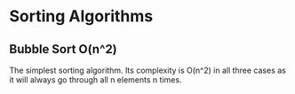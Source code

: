 # Sorting Algorithms
## Bubble Sort O(n^2)
The simplest sorting algorithm. Its complexity is O(n^2) in all three cases as it will always go
through all n elements n times.